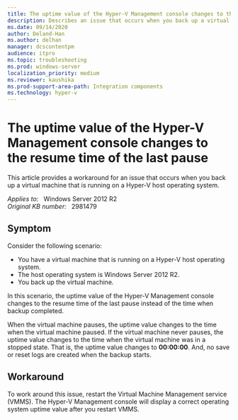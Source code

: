 ```yaml
---
title: The uptime value of the Hyper-V Management console changes to the resume time of the last pause
description: Describes an issue that occurs when you back up a virtual machine that is running on a Hyper-V host operating system.
ms.date: 09/14/2020
author: Deland-Han
ms.author: delhan 
manager: dcscontentpm
audience: itpro
ms.topic: troubleshooting
ms.prod: windows-server
localization_priority: medium
ms.reviewer: kaushika
ms.prod-support-area-path: Integration components
ms.technology: hyper-v
---
```

# The uptime value of the Hyper-V Management console changes to the resume time of the last pause

This article provides a workaround for an issue that occurs when you back up a virtual machine that is running on a Hyper-V host operating system.

_Applies to:_ &nbsp; Windows Server 2012 R2  
_Original KB number:_ &nbsp; 2981479

## Symptom

Consider the following scenario:

- You have a virtual machine that is running on a Hyper-V host operating system.
- The host operating system is Windows Server 2012 R2.
- You back up the virtual machine.  

In this scenario, the uptime value of the Hyper-V Management console changes to the resume time of the last pause instead of the time when backup completed.

When the virtual machine pauses, the uptime value changes to the time when the virtual machine paused. If the virtual machine never pauses, the uptime value changes to the time when the virtual machine was in a stopped state. That is, the uptime value changes to **00:00:00**. And, no save or reset logs are created when the backup starts.

## Workaround

To work around this issue, restart the Virtual Machine Management service (VMMS). The Hyper-V Management console will display a correct operating system uptime value after you restart VMMS.

